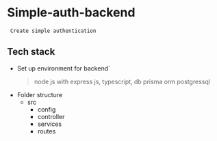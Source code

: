 # Simple-auth-backend
` Create simple authentication`
## Tech stack
- Set up environment for backend`
  > node js with express js, typescript, db prisma orm postgressql
- Folder structure
  * src
    * config
    * controller
    * services
    * routes
   
  
